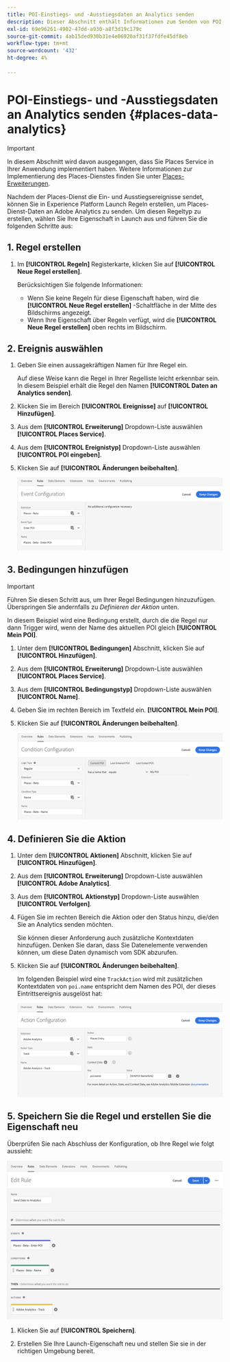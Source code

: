 ```yaml
---
title: POI-Einstiegs- und -Ausstiegsdaten an Analytics senden
description: Dieser Abschnitt enthält Informationen zum Senden von POI-Einstiegs- und -Ausstiegsdaten an Analytics.
exl-id: 69e96261-4902-47dd-a930-a8f3d19c179c
source-git-commit: 4ab15ded930b31e4e06920af31f37fdfe45df8eb
workflow-type: tm+mt
source-wordcount: '432'
ht-degree: 4%

---
```


# POI-Einstiegs- und -Ausstiegsdaten an Analytics senden {#places-data-analytics}


>[!IMPORTANT]
>
>In diesem Abschnitt wird davon ausgegangen, dass Sie Places Service in Ihrer Anwendung implementiert haben. Weitere Informationen zur Implementierung des Places-Dienstes finden Sie unter [Places-Erweiterungen](/help/places-ext-aep-sdks/places-extension/places-extension.md).

Nachdem der Places-Dienst die Ein- und Ausstiegsereignisse sendet, können Sie in Experience Platform Launch Regeln erstellen, um Places-Dienst-Daten an Adobe Analytics zu senden. Um diesen Regeltyp zu erstellen, wählen Sie Ihre Eigenschaft in Launch aus und führen Sie die folgenden Schritte aus:

## 1. Regel erstellen

1. Im **[!UICONTROL Regeln]** Registerkarte, klicken Sie auf **[!UICONTROL Neue Regel erstellen]**.

   Berücksichtigen Sie folgende Informationen:

   * Wenn Sie keine Regeln für diese Eigenschaft haben, wird die **[!UICONTROL Neue Regel erstellen]** -Schaltfläche in der Mitte des Bildschirms angezeigt.
   * Wenn Ihre Eigenschaft über Regeln verfügt, wird die **[!UICONTROL Neue Regel erstellen]** oben rechts im Bildschirm.

## 2. Ereignis auswählen

1. Geben Sie einen aussagekräftigen Namen für Ihre Regel ein.

   Auf diese Weise kann die Regel in Ihrer Regelliste leicht erkennbar sein. In diesem Beispiel erhält die Regel den Namen **[!UICONTROL Daten an Analytics senden]**.

1. Klicken Sie im Bereich **[!UICONTROL Ereignisse]** auf **[!UICONTROL Hinzufügen]**.

1. Aus dem **[!UICONTROL Erweiterung]** Dropdown-Liste auswählen **[!UICONTROL Places Service]**.

1. Aus dem **[!UICONTROL Ereignistyp]** Dropdown-Liste auswählen **[!UICONTROL POI eingeben]**.

1. Klicken Sie auf **[!UICONTROL Änderungen beibehalten]**.

   ![&quot;Ereignis auswählen&quot;](/help/assets/pt-selectEvent.png)


## 3. Bedingungen hinzufügen

>[!IMPORTANT]
>
>Führen Sie diesen Schritt aus, um Ihrer Regel Bedingungen hinzuzufügen. Überspringen Sie andernfalls zu *Definieren der Aktion* unten.

In diesem Beispiel wird eine Bedingung erstellt, durch die die Regel nur dann Trigger wird, wenn der Name des aktuellen POI gleich **[!UICONTROL Mein POI]**.

1. Unter dem **[!UICONTROL Bedingungen]** Abschnitt, klicken Sie auf **[!UICONTROL Hinzufügen]**.

1. Aus dem **[!UICONTROL Erweiterung]** Dropdown-Liste auswählen **[!UICONTROL Places Service]**.

1. Aus dem **[!UICONTROL Bedingungstyp]** Dropdown-Liste auswählen **[!UICONTROL Name]**.

1. Geben Sie im rechten Bereich im Textfeld ein. **[!UICONTROL Mein POI]**.

1. Klicken Sie auf **[!UICONTROL Änderungen beibehalten]**.

   ![&quot;set a condition&quot;](/help/assets/pt-setCondition.png)


## 4. Definieren Sie die Aktion

1. Unter dem **[!UICONTROL Aktionen]** Abschnitt, klicken Sie auf **[!UICONTROL Hinzufügen]**.

1. Aus dem **[!UICONTROL Erweiterung]** Dropdown-Liste auswählen **[!UICONTROL Adobe Analytics]**.

1. Aus dem **[!UICONTROL Aktionstyp]** Dropdown-Liste auswählen **[!UICONTROL Verfolgen]**.

1. Fügen Sie im rechten Bereich die Aktion oder den Status hinzu, die/den Sie an Analytics senden möchten.

   Sie können dieser Anforderung auch zusätzliche Kontextdaten hinzufügen. Denken Sie daran, dass Sie Datenelemente verwenden können, um diese Daten dynamisch vom SDK abzurufen.

1. Klicken Sie auf **[!UICONTROL Änderungen beibehalten]**.

   Im folgenden Beispiel wird eine `TrackAction` wird mit zusätzlichen Kontextdaten von `poi.name` entspricht dem Namen des POI, der dieses Eintrittsereignis ausgelöst hat:

   ![&quot;Aktion festlegen&quot;](/help/assets/pt-setAction.png)

## 5. Speichern Sie die Regel und erstellen Sie die Eigenschaft neu

Überprüfen Sie nach Abschluss der Konfiguration, ob Ihre Regel wie folgt aussieht:

![&quot;Regel wird erstellt&quot;](/help/assets/pt-ruleComplete.png)

1. Klicken Sie auf **[!UICONTROL Speichern]**.

1. Erstellen Sie Ihre Launch-Eigenschaft neu und stellen Sie sie in der richtigen Umgebung bereit.
